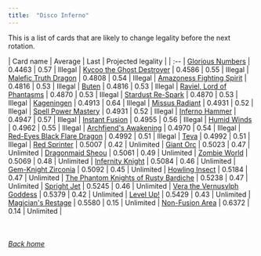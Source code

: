 ```yaml
---
title:  "Disco Inferno"
---
```


This is a list of cards that are likely to change legality before the next rotation.

| Card name | Average | Last | Projected legality |
| :-- |
[Glorious Numbers](https://db.ygoprodeck.com/card/?search=Glorious%20Numbers) | 0.4463 | 0.57 | Illegal |
[Kycoo the Ghost Destroyer](https://db.ygoprodeck.com/card/?search=Kycoo%20the%20Ghost%20Destroyer) | 0.4586 | 0.55 | Illegal |
[Malefic Truth Dragon](https://db.ygoprodeck.com/card/?search=Malefic%20Truth%20Dragon) | 0.4808 | 0.54 | Illegal |
[Amazoness Fighting Spirit](https://db.ygoprodeck.com/card/?search=Amazoness%20Fighting%20Spirit) | 0.4816 | 0.53 | Illegal |
[Buten](https://db.ygoprodeck.com/card/?search=Buten) | 0.4816 | 0.53 | Illegal |
[Raviel, Lord of Phantasms](https://db.ygoprodeck.com/card/?search=Raviel,%20Lord%20of%20Phantasms) | 0.4870 | 0.53 | Illegal |
[Stardust Re-Spark](https://db.ygoprodeck.com/card/?search=Stardust%20Re-Spark) | 0.4870 | 0.53 | Illegal |
[Kageningen](https://db.ygoprodeck.com/card/?search=Kageningen) | 0.4913 | 0.64 | Illegal |
[Missus Radiant](https://db.ygoprodeck.com/card/?search=Missus%20Radiant) | 0.4931 | 0.52 | Illegal |
[Spell Power Mastery](https://db.ygoprodeck.com/card/?search=Spell%20Power%20Mastery) | 0.4931 | 0.52 | Illegal |
[Inferno Hammer](https://db.ygoprodeck.com/card/?search=Inferno%20Hammer) | 0.4947 | 0.57 | Illegal |
[Instant Fusion](https://db.ygoprodeck.com/card/?search=Instant%20Fusion) | 0.4955 | 0.56 | Illegal |
[Humid Winds](https://db.ygoprodeck.com/card/?search=Humid%20Winds) | 0.4962 | 0.55 | Illegal |
[Archfiend's Awakening](https://db.ygoprodeck.com/card/?search=Archfiend's%20Awakening) | 0.4970 | 0.54 | Illegal |
[Red-Eyes Black Flare Dragon](https://db.ygoprodeck.com/card/?search=Red-Eyes%20Black%20Flare%20Dragon) | 0.4992 | 0.51 | Illegal |
[Teva](https://db.ygoprodeck.com/card/?search=Teva) | 0.4992 | 0.51 | Illegal |
[Red Sprinter](https://db.ygoprodeck.com/card/?search=Red%20Sprinter) | 0.5007 | 0.42 | Unlimited |
[Giant Orc](https://db.ygoprodeck.com/card/?search=Giant%20Orc) | 0.5023 | 0.47 | Unlimited |
[Dragonmaid Sheou](https://db.ygoprodeck.com/card/?search=Dragonmaid%20Sheou) | 0.5061 | 0.49 | Unlimited |
[Zombie World](https://db.ygoprodeck.com/card/?search=Zombie%20World) | 0.5069 | 0.48 | Unlimited |
[Infernity Knight](https://db.ygoprodeck.com/card/?search=Infernity%20Knight) | 0.5084 | 0.46 | Unlimited |
[Gem-Knight Zirconia](https://db.ygoprodeck.com/card/?search=Gem-Knight%20Zirconia) | 0.5092 | 0.45 | Unlimited |
[Howling Insect](https://db.ygoprodeck.com/card/?search=Howling%20Insect) | 0.5184 | 0.47 | Unlimited |
[The Phantom Knights of Rusty Bardiche](https://db.ygoprodeck.com/card/?search=The%20Phantom%20Knights%20of%20Rusty%20Bardiche) | 0.5238 | 0.47 | Unlimited |
[Spright Jet](https://db.ygoprodeck.com/card/?search=Spright%20Jet) | 0.5245 | 0.46 | Unlimited |
[Vera the Vernusylph Goddess](https://db.ygoprodeck.com/card/?search=Vera%20the%20Vernusylph%20Goddess) | 0.5379 | 0.42 | Unlimited |
[Level Up!](https://db.ygoprodeck.com/card/?search=Level%20Up!) | 0.5429 | 0.43 | Unlimited |
[Magician's Restage](https://db.ygoprodeck.com/card/?search=Magician's%20Restage) | 0.5580 | 0.15 | Unlimited |
[Non-Fusion Area](https://db.ygoprodeck.com/card/?search=Non-Fusion%20Area) | 0.6372 | 0.14 | Unlimited |

<br>

###### [Back home](index)